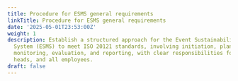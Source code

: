 ```yaml
---
title: Procedure for ESMS general requirements
linkTitle: Procedure for ESMS general requirements
date: '2025-05-01T23:53:00Z'
weight: 1
description: Establish a structured approach for the Event Sustainability Management
  System (ESMS) to meet ISO 20121 standards, involving initiation, planning, implementation,
  monitoring, evaluation, and reporting, with clear responsibilities for owners, department
  heads, and all employees.
draft: false
---
```



<!-- Unsupported block type: table_of_contents -->

<!-- Unsupported block type: unsupported -->

